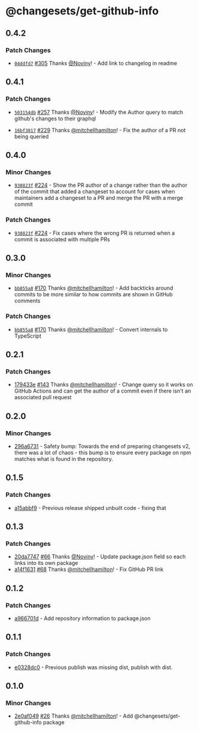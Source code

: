# @changesets/get-github-info

## 0.4.2

### Patch Changes

- [`04ddfd7`](https://github.com/atlassian/changesets/commit/04ddfd7c3acbfb84ef9c92873fe7f9dea1f5145c) [#305](https://github.com/atlassian/changesets/pull/305) Thanks [@Noviny](https://github.com/Noviny)! - Add link to changelog in readme

## 0.4.1

### Patch Changes

- [`503154db`](https://github.com/atlassian/changesets/commit/503154db39fe8ab88a1176e4569c48078bcf5569) [#257](https://github.com/atlassian/changesets/pull/257) Thanks [@Noviny](https://github.com/Noviny)! - Modify the Author query to match github's changes to their graphql

* [`16bf3017`](https://github.com/atlassian/changesets/commit/16bf3017dbf25d498fee028bf9806d15edd61be9) [#229](https://github.com/atlassian/changesets/pull/229) Thanks [@mitchellhamilton](https://github.com/mitchellhamilton)! - Fix the author of a PR not being queried

## 0.4.0

### Minor Changes

- [`938823f`](https://github.com/atlassian/changesets/commit/938823f6fa0277869f0aecc3345c3812d1e44bba) [#224](https://github.com/atlassian/changesets/pull/224) - Show the PR author of a change rather than the author of the commit that added a changeset to account for cases when maintainers add a changeset to a PR and merge the PR with a merge commit

### Patch Changes

- [`938823f`](https://github.com/atlassian/changesets/commit/938823f6fa0277869f0aecc3345c3812d1e44bba) [#224](https://github.com/atlassian/changesets/pull/224) - Fix cases where the wrong PR is returned when a commit is associated with multiple PRs

## 0.3.0

### Minor Changes

- [`bb855a8`](https://github.com/atlassian/changesets/commit/bb855a869b2d1c4454929b62c3b768546c30d3a3) [#170](https://github.com/atlassian/changesets/pull/170) Thanks [@mitchellhamilton](https://github.com/mitchellhamilton)! - Add backticks around commits to be more similar to how commits are shown in GitHub comments

### Patch Changes

- [`bb855a8`](https://github.com/atlassian/changesets/commit/bb855a869b2d1c4454929b62c3b768546c30d3a3) [#170](https://github.com/atlassian/changesets/pull/170) Thanks [@mitchellhamilton](https://github.com/mitchellhamilton)! - Convert internals to TypeScript

## 0.2.1

### Patch Changes

- [179433e](https://github.com/atlassian/changesets/commit/179433e3275dc73f6913e2fc2c9134958e084302) [#143](https://github.com/atlassian/changesets/pull/143) Thanks [@mitchellhamilton](https://github.com/mitchellhamilton)! - Change query so it works on GitHub Actions and can get the author of a commit even if there isn't an associated pull request

## 0.2.0

### Minor Changes

- [296a6731](https://github.com/atlassian/changesets/commit/296a6731) - Safety bump: Towards the end of preparing changesets v2, there was a lot of chaos - this bump is to ensure every package on npm matches what is found in the repository.

## 0.1.5

### Patch Changes

- [a15abbf9](https://github.com/changesets/changesets/commit/a15abbf9) - Previous release shipped unbuilt code - fixing that

## 0.1.3

### Patch Changes

- [20da7747](https://github.com/changesets/changesets/commit/20da7747) [#66](https://github.com/changesets/changesets/pull/66) Thanks [@Noviny](https://github.com/Noviny)! - Update package.json field so each links into its own package
- [a14f1631](https://github.com/changesets/changesets/commit/a14f1631) [#68](https://github.com/changesets/changesets/pull/68) Thanks [@mitchellhamilton](https://github.com/mitchellhamilton)! - Fix GitHub PR link

## 0.1.2

### Patch Changes

- [a966701d](https://github.com/Noviny/changesets/commit/a966701d) - Add repository information to package.json

## 0.1.1

### Patch Changes

- [e0328dc0](https://github.com/Noviny/changesets/commit/e0328dc0) - Previous publish was missing dist, publish with dist.

## 0.1.0

### Minor Changes

- [2e0af049](https://github.com/Noviny/changesets/commit/2e0af049) [#26](https://github.com/Noviny/changesets/pull/26) Thanks [@mitchellhamilton](https://github.com/mitchellhamilton)! - Add @changesets/get-github-info package
